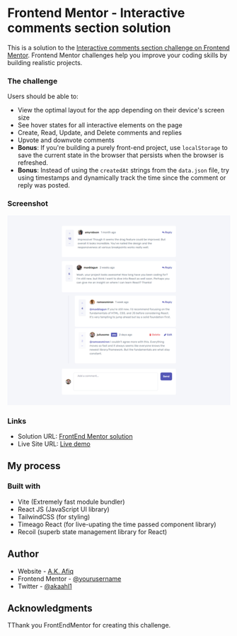 # Frontend Mentor - Interactive comments section solution

This is a solution to the [Interactive comments section challenge on Frontend Mentor](https://www.frontendmentor.io/challenges/interactive-comments-section-iG1RugEG9). Frontend Mentor challenges help you improve your coding skills by building realistic projects.

### The challenge

Users should be able to:

- View the optimal layout for the app depending on their device's screen size
- See hover states for all interactive elements on the page
- Create, Read, Update, and Delete comments and replies
- Upvote and downvote comments
- **Bonus**: If you're building a purely front-end project, use `localStorage` to save the current state in the browser that persists when the browser is refreshed.
- **Bonus**: Instead of using the `createdAt` strings from the `data.json` file, try using timestamps and dynamically track the time since the comment or reply was posted.

### Screenshot

![Screenshot](./src/assets/images/screenshot.png)

### Links

- Solution URL: [FrontEnd Mentor solution](https://www.frontendmentor.io/solutions/interactive-comments-section-vite-react-typescript-recoil-NZaUsG42s)
- Live Site URL: [Live demo](https://interactive-comments-section-blond.vercel.app/)

## My process

### Built with

- Vite (Extremely fast module bundler)
- React JS (JavaScript UI library)
- TailwindCSS (for styling)
- Timeago React (for live-upating the time passed component library)
- Recoil (superb state management library for React)

## Author

- Website - [A.K. Afiq](https://my-portfolio-ashy-delta.vercel.app/)
- Frontend Mentor - [@yourusername](https://www.frontendmentor.io/profile/akaahl)
- Twitter - [@akaahl1](https://twitter.com/akaahl1)

## Acknowledgments

TThank you FrontEndMentor for creating this challenge.
